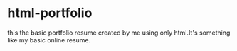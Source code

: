 # html-portfolio
this the basic portfolio resume created by me using only html.It's something like my basic online resume.
